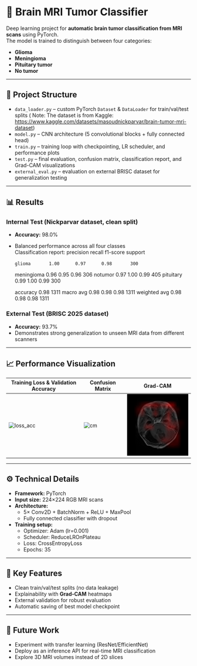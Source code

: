 # 🧠 Brain MRI Tumor Classifier

Deep learning project for **automatic brain tumor classification from MRI scans** using PyTorch.  
The model is trained to distinguish between four categories:  
- **Glioma**  
- **Meningioma**  
- **Pituitary tumor**  
- **No tumor**

---

## 📂 Project Structure
- `data_loader.py` – custom PyTorch `Dataset` & `DataLoader` for train/val/test splits  ( Note: The dataset is from Kaggle: https://www.kaggle.com/datasets/masoudnickparvar/brain-tumor-mri-dataset)
- `model.py` – CNN architecture (5 convolutional blocks + fully connected head)  
- `train.py` – training loop with checkpointing, LR scheduler, and performance plots  
- `test.py` – final evaluation, confusion matrix, classification report, and Grad-CAM visualizations  
- `external_eval.py` – evaluation on external BRISC dataset for generalization testing  

---

## 📊 Results

### Internal Test (Nickparvar dataset, clean split)
- **Accuracy:** 98.0%  
- Balanced performance across all four classes  
          Classification report:
              precision    recall  f1-score   support

      glioma       1.00      0.97      0.98       300
  meningioma       0.96      0.95      0.96       306
     notumor       0.97      1.00      0.99       405
   pituitary       0.99      1.00      0.99       300

    accuracy                           0.98      1311
   macro avg       0.98      0.98      0.98      1311
weighted avg       0.98      0.98      0.98      1311


### External Test (BRISC 2025 dataset)
- **Accuracy:** 93.7%  
- Demonstrates strong generalization to unseen MRI data from different scanners  

---

## 📈 Performance Visualization
| Training Loss & Validation Accuracy | Confusion Matrix | Grad-CAM |
|-------------------------------------|------------------|----------|
| ![loss_acc](reports/loss_accuracy.png) | ![cm](reports/confusion_matrix.png) | ![gradcam](gradcam_samples/gradcam_0_glioma_pred-glioma.png) |

---

## ⚙️ Technical Details
- **Framework:** PyTorch  
- **Input size:** 224×224 RGB MRI scans  
- **Architecture:**  
  - 5× Conv2D + BatchNorm + ReLU + MaxPool  
  - Fully connected classifier with dropout  
- **Training setup:**  
  - Optimizer: Adam (lr=0.001)  
  - Scheduler: ReduceLROnPlateau  
  - Loss: CrossEntropyLoss  
  - Epochs: 35  

---

## 📌 Key Features
- Clean train/val/test splits (no data leakage)  
- Explainability with **Grad-CAM** heatmaps  
- External validation for robust evaluation  
- Automatic saving of best model checkpoint  

---

## 🚀 Future Work
- Experiment with transfer learning (ResNet/EfficientNet)  
- Deploy as an inference API for real-time MRI classification  
- Explore 3D MRI volumes instead of 2D slices  
